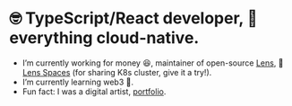 # :nerd_face: TypeScript/React developer, :hugs: everything cloud-native.

- I’m currently working for money :laughing:, maintainer of open-source [Lens](https://github.com/lensapp/lens), 🌱 [Lens Spaces](https://medium.com/k8slens/how-to-give-developers-secure-access-to-kubernetes-clusters-c6025f0dd288) (for sharing K8s cluster, give it a try!). 
- I’m currently learning web3 :dizzy:.
- Fun fact: I was a digital artist, [portfolio](https://chenhunghan.github.io/).
